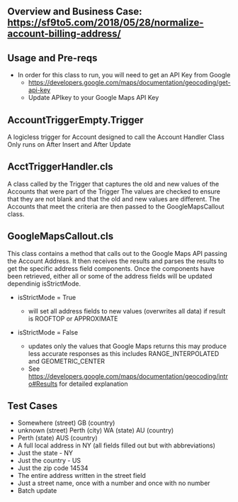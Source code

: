 ## Overview and Business Case: https://sf9to5.com/2018/05/28/normalize-account-billing-address/

## Usage and Pre-reqs
* In order for this class to run, you will need to get an API Key from Google
	* https://developers.google.com/maps/documentation/geocoding/get-api-key
	* Update APIkey to your Google Maps API Key 

## AccountTriggerEmpty.Trigger

A logicless trigger for Account designed to call the Account Handler Class
Only runs on After Insert and After Update

## AcctTriggerHandler.cls

A class called by the Trigger that captures the old and new values of the Accounts that were part of the Trigger
The values are checked to ensure that they are not blank and that the old and new values are different.
The Accounts that meet the criteria are then passed to the GoogleMapsCallout class.

## GoogleMapsCallout.cls

This class contains a method that calls out to the Google Maps API passing the Account Address.
It then receives the results and parses the results to get the specific address field components.
Once the components have been retrieved, either all or some of the address fields will be updated dependinig isStrictMode.

* isStrictMode = True
	* will set all address fields to new values (overwrites all data) if result is ROOFTOP or APPROXIMATE

* isStrictMode = False
	* updates only the values that Google Maps returns this may produce less accurate responses as this includes RANGE_INTERPOLATED and GEOMETRIC_CENTER 
	* See https://developers.google.com/maps/documentation/geocoding/intro#Results for detailed explanation

## Test Cases

* Somewhere (street) GB (country)
* unknown (street) Perth (city) WA (state) AU (country)
* Perth (state) AUS (country)
* A full local address in NY (all fields filled out but with abbreviations)
* Just the state - NY
* Just the country - US
* Just the zip code 14534
* The entire address written in the street field
* Just a street name, once with a number and once with no number
* Batch update